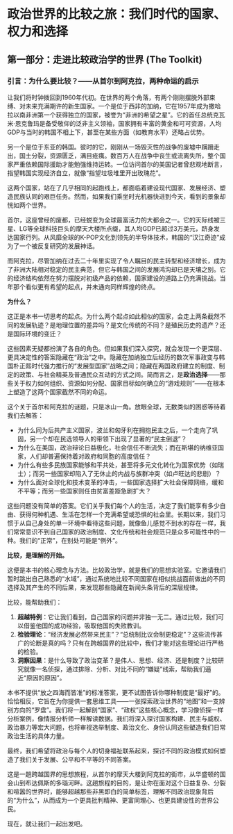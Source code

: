 # **政治世界的比较之旅：我们时代的国家、权力和选择**

##  **第一部分：走进比较政治学的世界 (The Toolkit)**

### **引言：为什么要比较？——从首尔到阿克拉，两种命运的启示**

让我们将时钟拨回到1960年代初。在世界的两个角落，有两个刚刚摆脱外部束缚、对未来充满期许的新生国家。一个是位于西非的加纳，它在1957年成为撒哈拉以南非洲第一个获得独立的国家，被誉为“非洲的希望之星”。它的首任总统克瓦米·恩克鲁玛是备受敬仰的泛非主义领袖，国家拥有丰富的黄金和可可资源，人均GDP与当时的韩国不相上下，甚至在某些方面（如教育水平）还略占优势。

另一个是位于东亚的韩国。彼时的它，刚刚从一场毁灭性的战争的废墟中蹒跚走出，国土分裂，资源匮乏，满目疮痍。数百万人在战争中丧生或流离失所，整个国家严重依赖国际援助才能勉强维持运转。一位访问首尔的美国记者曾悲观地断言，指望韩国实现经济自立，就像“指望垃圾堆里开出玫瑰花”。

这两个国家，站在了几乎相同的起跑线上，都面临着建设现代国家、发展经济、塑造民族认同的艰巨任务。然而，如果我们乘坐时光机器快进到今天，看到的景象却恍如两个世界。

首尔，这座曾经的废都，已经蜕变为全球最富活力的大都会之一。它的天际线被三星、LG等全球科技巨头的摩天大楼所点缀，其人均GDP已超过3万美元，跻身发达国家行列。从风靡全球的K-POP文化到领先的半导体技术，韩国的“汉江奇迹”成为了一个被反复研究的发展神话。

而阿克拉，尽管加纳在过去二十年里实现了令人瞩目的民主转型和经济增长，成为了非洲大陆相对稳定的民主典范，但它与韩国之间的发展鸿沟却已是天壤之别。它的经济结构依然在努力摆脱对初级产品的依赖，国家建设的道路上仍充满挑战。当年那个看似更有希望的起点，并未通向同样辉煌的终点。

**为什么？**

这正是本书一切思考的起点。为什么两个起点如此相似的国家，会走上两条截然不同的发展轨迹？是地理位置的差异吗？是文化传统的不同？是殖民历史的遗产？还是国际环境的变迁？

这些因素无疑都扮演了各自的角色。但如果我们深入探究，就会发现一个更深层、更具决定性的答案隐藏在“政治”之中。隐藏在加纳独立后经历的数次军事政变与韩国朴正熙时代强力推行的“发展型国家”战略之间；隐藏在两国政府建立的制度、制定的政策、与社会精英及普通民众互动的方式之间。简而言之，是**政治选择**——那些关于权力如何组织、资源如何分配、国家目标如何确立的“游戏规则”——在根本上塑造了这两个国家截然不同的命运。

这个关于首尔和阿克拉的谜题，只是冰山一角。放眼全球，无数类似的困惑等待着我们去解答：

*   为什么同为后共产主义国家，波兰和匈牙利在拥抱民主之后，一个走向了巩固，另一个却在民选领导人的带领下出现了显著的“民主倒退”？
*   为什么在美国，政治辩论日益极化，社会信任不断流失；而在斯堪的纳维亚国家，人们却普遍保持着对政府和同胞的高度信任？
*   为什么有些多民族国家能够和平共处，甚至将多元文化转化为国家优势（如瑞士）；而另一些国家却陷入了无休止的内战与族群冲突（如卢旺达的悲剧）？
*   为什么面对全球化和技术变革的冲击，一些国家选择扩大社会保障网络，缓和不平等；而另一些国家则任由贫富差距急剧扩大？

这些问题没有简单的答案。它们关乎我们每个人的生活，决定了我们能享有多少自由、获得何种机遇、生活在怎样一个充满希望或恐惧的社会里。长期以来，我们习惯于从自己身处的单一环境中看待这些问题，就像鱼儿感觉不到水的存在一样，我们常常意识不到自己国家的政治制度、文化传统和社会规范只是众多可能性中的一种。我们的“正常”，在别处可能是“例外”。

**比较，是理解的开始。**

这便是本书的核心理念与方法。比较政治学，就是我们的思想实验室。它邀请我们暂时跳出自己熟悉的“水域”，通过系统地比较不同国家在相似挑战面前做出的不同选择及其产生的不同后果，来发现那些隐藏在新闻头条背后的深层规律。

比较，能帮助我们：

1.  **超越特例**：它让我们看到，自己国家的问题并非独一无二。通过比较，我们可以借鉴他国的成功经验，吸取他国的失败教训。
2.  **检验理论**：“经济发展必然带来民主”？“总统制比议会制更稳定”？这些流传甚广的论断是真的吗？只有在跨越国界的比较中，我们才能对这些理论进行严格的检验。
3.  **洞察因果**：是什么导致了政治变革？是伟人、思想、经济、还是制度？比较研究就像一名侦探，通过排除、分析、对比不同的“嫌疑”线索，帮助我们逼近“原因的原因”。

本书不提供“放之四海而皆准”的标准答案，更不试图告诉你哪种制度是“最好”的。恰恰相反，它旨在为你提供一套思维工具——一张探索政治世界的“地图”和一支辨别方向的“罗盘”。我们将一起解剖“国家”、“政权”这些核心概念，学习像侦探一样分析案例，像情报分析师一样解读数据。我们将深入探讨国家构建、民主与威权、政治暴力等宏大问题，也将审视选举制度、政治文化、身份认同这些塑造我们日常政治生活的具体力量。

最终，我们希望将政治与每个人的切身福祉联系起来，探讨不同的政治模式如何塑造了我们关于发展、公平和不平等的不同答案。

这是一趟跨越国界的思想旅程，从首尔的摩天大楼到阿克拉的街市，从华盛顿的国会山到布达佩斯的多瑙河畔。这趟旅程的目的，是让你在面对这个日益复杂、分裂和喧嚣的世界时，能够超越那些非黑即白的简单标签，理解不同政治现象背后的“为什么”，从而成为一个更具批判精神、更富同理心、也更具建设性的世界公民。

现在，就让我们一起出发吧。